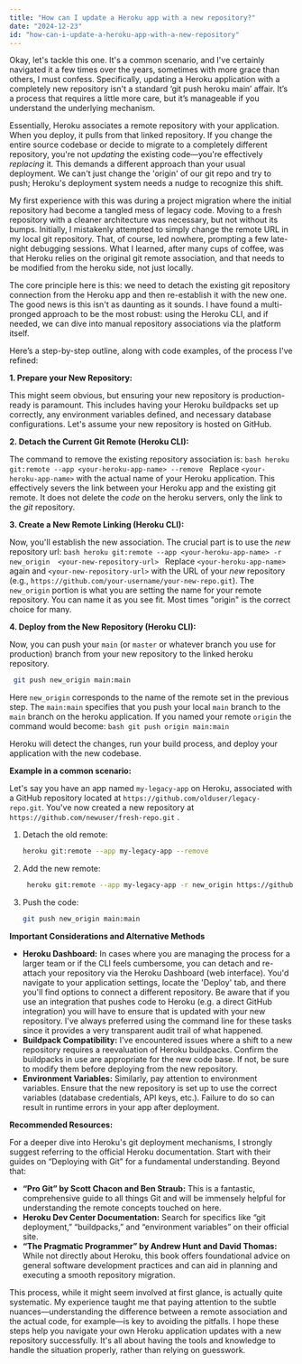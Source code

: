 ```yaml
---
title: "How can I update a Heroku app with a new repository?"
date: "2024-12-23"
id: "how-can-i-update-a-heroku-app-with-a-new-repository"
---
```


Okay, let's tackle this one. It's a common scenario, and I've certainly navigated it a few times over the years, sometimes with more grace than others, I must confess. Specifically, updating a Heroku application with a completely new repository isn't a standard ‘git push heroku main’ affair. It’s a process that requires a little more care, but it’s manageable if you understand the underlying mechanism.

Essentially, Heroku associates a remote repository with your application. When you deploy, it pulls from that linked repository. If you change the entire source codebase or decide to migrate to a completely different repository, you're not *updating* the existing code—you're effectively *replacing* it. This demands a different approach than your usual deployment. We can't just change the 'origin' of our git repo and try to push; Heroku's deployment system needs a nudge to recognize this shift.

My first experience with this was during a project migration where the initial repository had become a tangled mess of legacy code. Moving to a fresh repository with a cleaner architecture was necessary, but not without its bumps. Initially, I mistakenly attempted to simply change the remote URL in my local git repository. That, of course, led nowhere, prompting a few late-night debugging sessions. What I learned, after many cups of coffee, was that Heroku relies on the original git remote association, and that needs to be modified from the heroku side, not just locally.

The core principle here is this: we need to detach the existing git repository connection from the Heroku app and then re-establish it with the new one. The good news is this isn't as daunting as it sounds. I have found a multi-pronged approach to be the most robust: using the Heroku CLI, and if needed, we can dive into manual repository associations via the platform itself.

Here’s a step-by-step outline, along with code examples, of the process I've refined:

**1. Prepare your New Repository:**

   This might seem obvious, but ensuring your new repository is production-ready is paramount. This includes having your Heroku buildpacks set up correctly, any environment variables defined, and necessary database configurations. Let's assume your new repository is hosted on GitHub.

**2. Detach the Current Git Remote (Heroku CLI):**

   The command to remove the existing repository association is:
    ```bash
    heroku git:remote --app <your-heroku-app-name> --remove
    ```
    Replace `<your-heroku-app-name>` with the actual name of your Heroku application. This effectively severs the link between your Heroku app and the existing git remote. It does not delete the *code* on the heroku servers, only the link to the *git* repository.

**3. Create a New Remote Linking (Heroku CLI):**

   Now, you'll establish the new association. The crucial part is to use the *new* repository url:
    ```bash
    heroku git:remote --app <your-heroku-app-name> -r new_origin  <your-new-repository-url>
    ```
   Replace `<your-heroku-app-name>` again and `<your-new-repository-url>` with the URL of your *new* repository (e.g., `https://github.com/your-username/your-new-repo.git`). The `new_origin` portion is what you are setting the name for your remote repository. You can name it as you see fit. Most times "origin" is the correct choice for many.

**4. Deploy from the New Repository (Heroku CLI):**

   Now, you can push your `main` (or `master` or whatever branch you use for production) branch from your new repository to the linked heroku repository.
   ```bash
    git push new_origin main:main
   ```
   Here `new_origin` corresponds to the name of the remote set in the previous step. The `main:main` specifies that you push your local `main` branch to the `main` branch on the heroku application.
   If you named your remote `origin` the command would become:
    ```bash
    git push origin main:main
    ```

   Heroku will detect the changes, run your build process, and deploy your application with the new codebase.

**Example in a common scenario:**

Let's say you have an app named `my-legacy-app` on Heroku, associated with a GitHub repository located at `https://github.com/olduser/legacy-repo.git`. You've now created a new repository at `https://github.com/newuser/fresh-repo.git` .

1. Detach the old remote:
   ```bash
   heroku git:remote --app my-legacy-app --remove
   ```

2. Add the new remote:
   ```bash
    heroku git:remote --app my-legacy-app -r new_origin https://github.com/newuser/fresh-repo.git
    ```

3. Push the code:
   ```bash
   git push new_origin main:main
    ```

**Important Considerations and Alternative Methods**

*   **Heroku Dashboard:** In cases where you are managing the process for a larger team or if the CLI feels cumbersome, you can detach and re-attach your repository via the Heroku Dashboard (web interface). You'd navigate to your application settings, locate the 'Deploy' tab, and there you'll find options to connect a different repository. Be aware that if you use an integration that pushes code to Heroku (e.g. a direct GitHub integration) you will have to ensure that is updated with your new repository. I've always preferred using the command line for these tasks since it provides a very transparent audit trail of what happened.
*   **Buildpack Compatibility:** I've encountered issues where a shift to a new repository requires a reevaluation of Heroku buildpacks. Confirm the buildpacks in use are appropriate for the new code base. If not, be sure to modify them before deploying from the new repository.
*   **Environment Variables:** Similarly, pay attention to environment variables. Ensure that the new repository is set up to use the correct variables (database credentials, API keys, etc.). Failure to do so can result in runtime errors in your app after deployment.

**Recommended Resources:**

For a deeper dive into Heroku's git deployment mechanisms, I strongly suggest referring to the official Heroku documentation. Start with their guides on “Deploying with Git” for a fundamental understanding. Beyond that:

*   **“Pro Git” by Scott Chacon and Ben Straub:** This is a fantastic, comprehensive guide to all things Git and will be immensely helpful for understanding the remote concepts touched on here.
*   **Heroku Dev Center Documentation:** Search for specifics like “git deployment,” “buildpacks,” and “environment variables” on their official site.
*   **“The Pragmatic Programmer” by Andrew Hunt and David Thomas:** While not directly about Heroku, this book offers foundational advice on general software development practices and can aid in planning and executing a smooth repository migration.

This process, while it might seem involved at first glance, is actually quite systematic. My experience taught me that paying attention to the subtle nuances—understanding the difference between a remote association and the actual code, for example—is key to avoiding the pitfalls. I hope these steps help you navigate your own Heroku application updates with a new repository successfully. It's all about having the tools and knowledge to handle the situation properly, rather than relying on guesswork.
